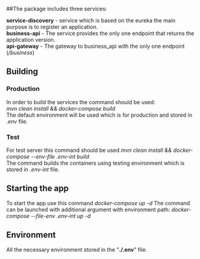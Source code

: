 ##The package includes three services:

**service-discovery** - service which is based on 
the eureka the main purpose is to register an application.<br/> 
**business-api** - The service provides the only one endpoint that 
returns the application version.<br/>
**api-gateway** - The gateway to business_api with the only one endpoint (_/business_)<br/>
## Building

### Production
In order to build the services the command should be used:<br/>
_mvn clean install && docker-compose build_ <br/>
The default environment will be used which is for production and stored in _.env_ file.

### Test
For test server this command should be used
_mvn clean install && docker-compose --env-file .env-int build_ <br/>
The command builds the containers using testing environment which is stored in _.env-int_ file.

## Starting the app
To start the app use this command 
_docker-compose up -d_
The command can be launched with additional argument with environment path:
_docker-compose --file-env .env-int up -d_ <br/>
## Environment
All the necessary environment stored in the "__./.env__" file.
